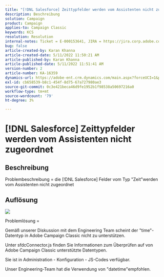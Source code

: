 ```yaml
---
title: "[!DNL Salesforce] Zeittypfelder werden vom Assistenten nicht zugeordnet."
description: Beschreibung
solution: Campaign
product: Campaign
applies-to: Campaign Classic
keywords: KCS
resolution: Resolution
internal-notes: Ticket = E-000153641, JIRA = https://jira.corp.adobe.com/browse/NEO-27340
bug: false
article-created-by: Karan Khanna
article-created-date: 5/11/2022 11:50:21 AM
article-published-by: Karan Khanna
article-published-date: 5/11/2022 11:51:41 AM
version-number: 2
article-number: KA-16359
dynamics-url: https://adobe-ent.crm.dynamics.com/main.aspx?forceUCI=1&pagetype=entityrecord&etn=knowledgearticle&id=ac68d686-20d1-ec11-a7b5-00224809c556
exl-id: cb658539-b8c1-454f-8d75-67a727980ae3
source-git-commit: 0c3e421beca46d9fe1952b1f98538a50697216a0
workflow-type: tm+mt
source-wordcount: '79'
ht-degree: 3%

---
```


# [!DNL Salesforce] Zeittypfelder werden vom Assistenten nicht zugeordnet

## Beschreibung


Problembeschreibung = die [!DNL Salesforce] Felder vom Typ &quot;Zeit&quot;werden vom Assistenten nicht zugeordnet


## Auflösung




![](assets/29c6e2ab-20d1-ec11-a7b5-00224809c556.png)



Problemlösung =

Gemäß unserer Diskussion mit dem Engineering Team scheint der &quot;time&quot;-Datentyp in Adobe Campaign Classic nicht zu unterstützen.

Unter sfdcConnector.js finden Sie Informationen zum Überprüfen auf von Adobe Campaign Classic unterstützte Datentypen.

Sie ist in Administration - Konfiguration - JS-Codes verfügbar.

Unser Engineering-Team hat die Verwendung von &quot;datetime&quot;empfohlen.
